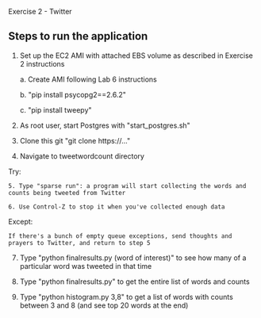 Exercise 2 - Twitter

Steps to run the application
----------------------------

1. Set up the EC2 AMI with attached EBS volume as described in Exercise 2 instructions

	a. Create AMI following Lab 6 instructions
	
	b. "pip install psycopg2==2.6.2"
	
	c. "pip install tweepy"
	
2. As root user, start Postgres with "start_postgres.sh" 

3. Clone this git "git clone https://..."

4. Navigate to tweetwordcount directory

Try:

	5. Type "sparse run": a program will start collecting the words and counts being tweeted from Twitter
	
	6. Use Control-Z to stop it when you've collected enough data

Except:

	If there's a bunch of empty queue exceptions, send thoughts and prayers to Twitter, and return to step 5	

7. Type "python finalresults.py (word of interest)" to see how many of a particular word was tweeted in that time

8. Type "python finalresults.py" to get the entire list of words and counts

9. Type "python histogram.py 3,8" to get a list of words with counts between 3 and 8 (and see top 20 words at the end)

